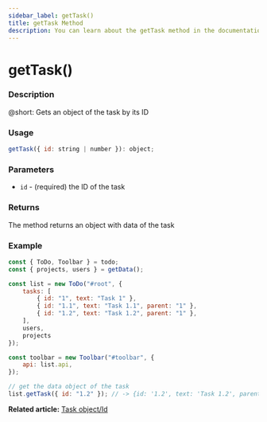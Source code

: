 ```yaml
---
sidebar_label: getTask()
title: getTask Method
description: You can learn about the getTask method in the documentation of the DHTMLX JavaScript To Do List library. Browse developer guides and API reference, try out code examples and live demos, and download a free 30-day evaluation version of DHTMLX To Do List.
---
```


# getTask()

### Description

@short: Gets an object of the task by its ID

### Usage

~~~js
getTask({ id: string | number }): object;
~~~

### Parameters

- `id` - (required) the ID of the task

### Returns

The method returns an object with data of the task

### Example

~~~js {19}
const { ToDo, Toolbar } = todo;
const { projects, users } = getData();

const list = new ToDo("#root", {
	tasks: [
        { id: "1", text: "Task 1" },
		{ id: "1.1", text: "Task 1.1", parent: "1" },
		{ id: "1.2", text: "Task 1.2", parent: "1" },
    ],
	users,
	projects
});

const toolbar = new Toolbar("#toolbar", {
	api: list.api,
});

// get the data object of the task
list.getTask({ id: "1.2" }); // -> {id: '1.2', text: 'Task 1.2', parent: '1'}
~~~

**Related article:** [Task object/Id](guides/task_object.md)